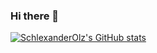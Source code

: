 ### Hi there 👋

[![SchlexanderOlz's GitHub stats](https://github-readme-stats.vercel.app/api?username=SchlexanderOlz)](https://github.com/anuraghazra/github-readme-stats)
